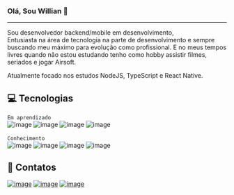 ### Olá, Sou Willian 👋

------------

Sou desenvolvedor backend/mobile em desenvolvimento, <br>
Entusiasta na área de tecnologia na parte de desenvolvimento e sempre buscando meu máximo para evolução como profissional. E no meus tempos livres quando não estou estudando tenho como hobby assistir filmes, seriados e jogar Airsoft.

Atualmente focado nos estudos NodeJS, TypeScript e React Native.

💻 Tecnologias
---------
`Em aprendizado`<br>
![image](https://img.shields.io/badge/Node.js-43853D?style=for-the-badge&logo=node.js&logoColor=white)
![image](https://img.shields.io/badge/TypeScript-007ACC?style=for-the-badge&logo=typescript&logoColor=white)
![image](https://img.shields.io/badge/React_Native-20232A?style=for-the-badge&logo=react&logoColor=61DAFB)
![image](https://img.shields.io/badge/MongoDB-4EA94B?style=for-the-badge&logo=mongodb&logoColor=white)
<br><br>
`Conhecimento`<br>
![image](https://img.shields.io/badge/Git-F05032?style=for-the-badge&logo=git&logoColor=white)
![image](https://img.shields.io/badge/C%23-239120?style=for-the-badge&logo=c-sharp&logoColor=white)
![image](https://img.shields.io/badge/PostgreSQL-316192?style=for-the-badge&logo=postgresql&logoColor=white)
![image](https://img.shields.io/badge/Microsoft%20SQL%20Sever-CC2927?style=for-the-badge&logo=microsoft%20sql%20server&logoColor=white)

📧 Contatos
---------
<a href="https://www.linkedin.com/in/willian-mertins-a7b95b98/" target="blank">![image](https://img.shields.io/badge/LinkedIn-0077B5?style=for-the-badge&logo=linkedin&logoColor=white)</a>
<a href="https://instagram.com/willian_mertins" target="blank">![image](https://img.shields.io/badge/Instagram-E4405F?style=for-the-badge&logo=instagram&logoColor=white)</a>
<a href="mailto:willian.mertins@gmail.com/">![image](https://img.shields.io/badge/Gmail-D14836?style=for-the-badge&logo=gmail&logoColor=white)</a>
